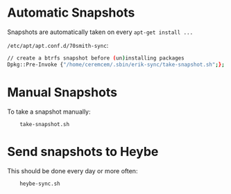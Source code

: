# Automatic Snapshots

Snapshots are automatically taken on every `apt-get install ...`

`/etc/apt/apt.conf.d/70smith-sync`:
```bash
// create a btrfs snapshot before (un)installing packages
Dpkg::Pre-Invoke {"/home/ceremcem/.sbin/erik-sync/take-snapshot.sh";};
```

# Manual Snapshots

To take a snapshot manually:

        take-snapshot.sh

# Send snapshots to Heybe

This should be done every day or more often:

        heybe-sync.sh
